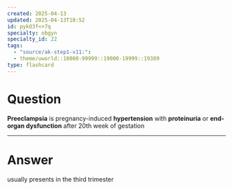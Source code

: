 ```yaml
---
created: 2025-04-13
updated: 2025-04-13T10:52
id: pykO3f<+7q
specialty: obgyn
specialty_id: 22
tags:
  - "source/ak-step1-v11:": 
  - theme/uworld::10000-99999::19000-19999::19389
type: flashcard
---
```


# Question
**Preeclampsia** is pregnancy-induced **hypertension** with **proteinuria** or **end-organ dysfunction** after 20th week of gestation

---

# Answer
usually presents in the third trimester